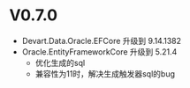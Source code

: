 # V0.7.0
* Devart.Data.Oracle.EFCore 升级到 9.14.1382
* Oracle.EntityFrameworkCore 升级到 5.21.4
  * 优化生成的sql
  * 兼容性为11时，解决生成触发器sql的bug
